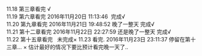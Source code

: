 11.18 第三章看完 √   
11.19 第六章看完     2016年11月20日 11:13:46  完成√  
11.20 第九章看完     2016年11月21日 19:48:52 晚了一整天  完成√  
11.21 第十二章看完   2016年11月22日 22:27:59 还是晚了一整天 完成√  
11.22 第十五章看完                                     未完成×
11.23 看完.         2016年11月23日 23:11:37 停留在第十三章... ×
估计最好的情况下要比预计看完晚一天了..  
